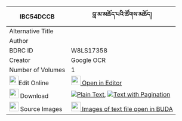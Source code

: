 |IBC54DCCB|བླ་མ་མཆོད་པའི་ཚོགས་མཆོད། 
| --- | --- 
|Alternative Title |
|Author | 
|BDRC ID | W8LS17358
|Creator | Google OCR
|Number of Volumes| 1
|<img width="25" src="https://img.icons8.com/color/25/000000/edit-property.png">Edit Online| [<img width="25" src="https://avatars.githubusercontent.com/u/45091458?s=200&v=4"> Open in Editor](http://editor.openpecha.org/IBC54DCCB)
|<img width="25" src="https://img.icons8.com/fluent/48/000000/download-2.png"/>  Download | [![](https://img.icons8.com/color/20/000000/txt.png)Plain Text](https://github.com/Openpecha/IBC54DCCB/releases/download/v1/lama_chopa_i_tsokcho_plain_IBC54DCCB.zip), [![](https://img.icons8.com/color/20/000000/txt.png)Text with Pagination](https://github.com/Openpecha/IBC54DCCB/releases/download/v1/lama_chopa_i_tsokcho_pages_IBC54DCCB.zip)
|<img width="25" src="https://img.icons8.com/plasticine/100/000000/pictures-folder.png"/>  Source Images | [<img width="25" src="https://library.bdrc.io/icons/BUDA-small.svg"> Images of text file open in BUDA](https://library.bdrc.io/show/bdr:W8LS17358)
